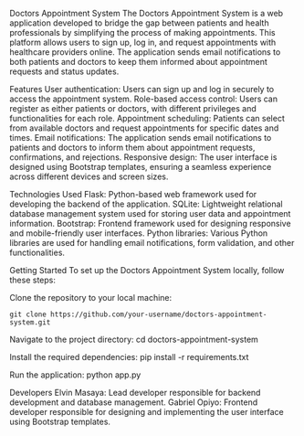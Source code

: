 
Doctors Appointment System
The Doctors Appointment System is a web application developed to bridge the gap between patients and health professionals by simplifying the process of making appointments. This platform allows users to sign up, log in, and request appointments with healthcare providers online. The application sends email notifications to both patients and doctors to keep them informed about appointment requests and status updates.

Features
User authentication: Users can sign up and log in securely to access the appointment system.
Role-based access control: Users can register as either patients or doctors, with different privileges and functionalities for each role.
Appointment scheduling: Patients can select from available doctors and request appointments for specific dates and times.
Email notifications: The application sends email notifications to patients and doctors to inform them about appointment requests, confirmations, and rejections.
Responsive design: The user interface is designed using Bootstrap templates, ensuring a seamless experience across different devices and screen sizes.


Technologies Used
Flask: Python-based web framework used for developing the backend of the application.
SQLite: Lightweight relational database management system used for storing user data and appointment information.
Bootstrap: Frontend framework used for designing responsive and mobile-friendly user interfaces.
Python libraries: Various Python libraries are used for handling email notifications, form validation, and other functionalities.


Getting Started
To set up the Doctors Appointment System locally, follow these steps:

Clone the repository to your local machine:

	git clone https://github.com/your-username/doctors-appointment-system.git

Navigate to the project directory:
	cd doctors-appointment-system

Install the required dependencies:
	pip install -r requirements.txt
	
Run the application:
	python app.py


Developers
Elvin Masaya: Lead developer responsible for backend development and database management.
Gabriel Opiyo: Frontend developer responsible for designing and implementing the user interface using Bootstrap templates.